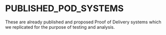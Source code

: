# PUBLISHED_POD_SYSTEMS
These are already published and proposed Proof of Delivery systems which we replicated for the purpose of testing and analysis.

